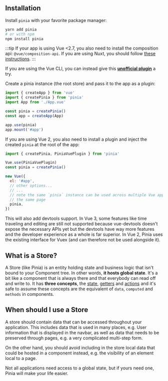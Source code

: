 ## Installation

Install `pinia` with your favorite package manager:

```bash
yarn add pinia
# or with npm
npm install pinia
```

:::tip
If your app is using Vue <2.7, you also need to install the composition api: `@vue/composition-api`. If you are using Nuxt, you should follow [these instructions](/ssr/nuxt.md).
:::

If you are using the Vue CLI, you can instead give this [**unofficial plugin**](https://github.com/wobsoriano/vue-cli-plugin-pinia) a try.

Create a pinia instance (the root store) and pass it to the app as a plugin:

```js {2,5-6,8}
import { createApp } from 'vue'
import { createPinia } from 'pinia'
import App from './App.vue'

const pinia = createPinia()
const app = createApp(App)

app.use(pinia)
app.mount('#app')
```

If you are using Vue 2, you also need to install a plugin and inject the created `pinia` at the root of the app:

```js {1,3-4,12}
import { createPinia, PiniaVuePlugin } from 'pinia'

Vue.use(PiniaVuePlugin)
const pinia = createPinia()

new Vue({
  el: '#app',
  // other options...
  // ...
  // note the same `pinia` instance can be used across multiple Vue apps on
  // the same page
  pinia,
})
```

This will also add devtools support. In Vue 3, some features like time traveling and editing are still not supported because vue-devtools doesn't expose the necessary APIs yet but the devtools have way more features and the developer experience as a whole is far superior. In Vue 2, Pinia uses the existing interface for Vuex (and can therefore not be used alongside it).

## What is a Store?

A Store (like Pinia) is an entity holding state and business logic that isn't bound to your Component tree. In other words, **it hosts global state**. It's a bit like a component that is always there and that everybody can read off and write to. It has **three concepts**, the [state](./core-concepts/state.md), [getters](./core-concepts/getters.md) and [actions](./core-concepts/actions.md) and it's safe to assume these concepts are the equivalent of `data`, `computed` and `methods` in components.

## When should I use a Store

A store should contain data that can be accessed throughout your application. This includes data that is used in many places, e.g. User information that is displayed in the navbar, as well as data that needs to be preserved through pages, e.g. a very complicated multi-step form.

On the other hand, you should avoid including in the store local data that could be hosted in a component instead, e.g. the visibility of an element local to a page.

Not all applications need access to a global state, but if yours need one, Pinia will make your life easier.
